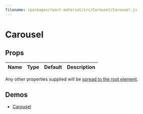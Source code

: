 ```yaml
---
filename: /packages/react-material/src/Carousel/Carousel.js
---
```


<!--- This documentation is automatically generated, do not try to edit it. -->

# Carousel



## Props

| Name | Type | Default | Description |
|:-----|:-----|:--------|:------------|

Any other properties supplied will be [spread to the root element](/guides/api#spread).

## Demos

- [Carousel](/demos/carousel)

